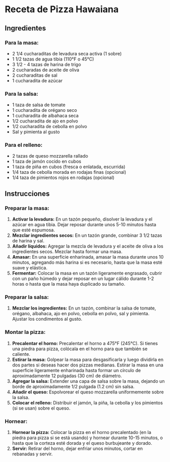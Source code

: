 # Receta de Pizza Hawaiana

## Ingredientes

### Para la masa:
- 2 1/4 cucharaditas de levadura seca activa (1 sobre)
- 1 1/2 tazas de agua tibia (110°F o 45°C)
- 3 1/2 - 4 tazas de harina de trigo
- 2 cucharadas de aceite de oliva
- 2 cucharaditas de sal
- 1 cucharadita de azúcar

### Para la salsa:
- 1 taza de salsa de tomate
- 1 cucharadita de orégano seco
- 1 cucharadita de albahaca seca
- 1/2 cucharadita de ajo en polvo
- 1/2 cucharadita de cebolla en polvo
- Sal y pimienta al gusto

### Para el relleno:
- 2 tazas de queso mozzarella rallado
- 1 taza de jamón cocido en cubos
- 1 taza de piña en cubos (fresca o enlatada, escurrida)
- 1/4 taza de cebolla morada en rodajas finas (opcional)
- 1/4 taza de pimientos rojos en rodajas (opcional)

## Instrucciones

### Preparar la masa:
1. **Activar la levadura:** En un tazón pequeño, disolver la levadura y el azúcar en agua tibia. Dejar reposar durante unos 5-10 minutos hasta que esté espumosa.
2. **Mezclar ingredientes secos:** En un tazón grande, combinar 3 1/2 tazas de harina y sal.
3. **Añadir líquidos:** Agregar la mezcla de levadura y el aceite de oliva a los ingredientes secos. Mezclar hasta formar una masa.
4. **Amasar:** En una superficie enharinada, amasar la masa durante unos 10 minutos, agregando más harina si es necesario, hasta que la masa esté suave y elástica.
5. **Fermentar:** Colocar la masa en un tazón ligeramente engrasado, cubrir con un paño húmedo y dejar reposar en un lugar cálido durante 1-2 horas o hasta que la masa haya duplicado su tamaño.

### Preparar la salsa:
1. **Mezclar los ingredientes:** En un tazón, combinar la salsa de tomate, orégano, albahaca, ajo en polvo, cebolla en polvo, sal y pimienta. Ajustar los condimentos al gusto.

### Montar la pizza:
1. **Precalentar el horno:** Precalentar el horno a 475°F (245°C). Si tienes una piedra para pizza, colócala en el horno para que también se caliente.
2. **Estirar la masa:** Golpear la masa para desgasificarla y luego dividirla en dos partes si deseas hacer dos pizzas medianas. Estirar la masa en una superficie ligeramente enharinada hasta formar un círculo de aproximadamente 12 pulgadas (30 cm) de diámetro.
3. **Agregar la salsa:** Extender una capa de salsa sobre la masa, dejando un borde de aproximadamente 1/2 pulgada (1.2 cm) sin salsa.
4. **Añadir el queso:** Espolvorear el queso mozzarella uniformemente sobre la salsa.
5. **Colocar el relleno:** Distribuir el jamón, la piña, la cebolla y los pimientos (si se usan) sobre el queso.

### Hornear:
1. **Hornear la pizza:** Colocar la pizza en el horno precalentado (en la piedra para pizza si se está usando) y hornear durante 10-15 minutos, o hasta que la corteza esté dorada y el queso burbujeante y dorado.
2. **Servir:** Retirar del horno, dejar enfriar unos minutos, cortar en rebanadas y servir.

